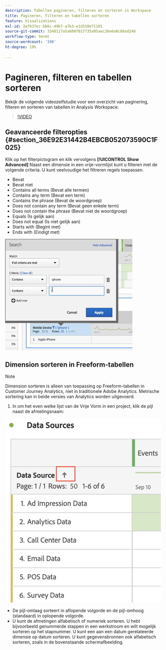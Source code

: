```yaml
---
description: Tabellen pagineren, filteren en sorteren in Workspace
title: Pagineren, filteren en tabellen sorteren
feature: Visualizations
exl-id: 3af637ec-bb6c-49b7-a7b3-e1d310e71101
source-git-commit: 3348117a5a6007017735a95aec26e6a8c88ad248
workflow-type: tm+mt
source-wordcount: '198'
ht-degree: 19%

---
```


# Pagineren, filteren en tabellen sorteren

Bekijk de volgende videozelfstudie voor een overzicht van paginering, filteren en sorteren van tabellen in Analysis Workspace:

>[!VIDEO](https://video.tv.adobe.com/v/23968)

## Geavanceerde filteropties {#section_36E92E31442B4EBCB052073590C1F025}

Klik op het filterpictogram en klik vervolgens **[!UICONTROL Show Advanced]** Naast een dimensie in een vrije-vormlijst kunt u filteren met de volgende criteria. U kunt veelvoudige het filtreren regels toepassen.

* Bevat
* Bevat niet
* Contains all terms (Bevat alle termen)
* Contains any term (Bevat een term)
* Contains the phrase (Bevat de woordgroep)
* Does not contain any term (Bevat geen enkele term)
* Does not contain the phrase (Bevat niet de woordgroep)
* Equals (Is gelijk aan)
* Does not equal (Is niet gelijk aan)
* Starts with (Begint met)
* Ends with (Eindigt met)

![](assets/advanced-filter.png)

## Dimension sorteren in Freeform-tabellen

>[!NOTE]
>
>Dimension sorteren is alleen van toepassing op Freeform-tabellen in Customer Journey Analytics, niet in traditionele Adobe Analytics. Metrische sortering kan in beide versies van Analytics worden uitgevoerd.

1. In om het even welke lijst van de Vrije Vorm in een project, klik de pijl naast de afmetingsnaam:

![](assets/sort-dimensions.png)

* De pijl-omlaag sorteert in aflopende volgorde en de pijl-omhoog (standaard) in oplopende volgorde.
* U kunt de afmetingen alfabetisch of numeriek sorteren. U hebt bijvoorbeeld genummerde stappen in een werkstroom en wilt mogelijk sorteren op het stapnummer. U kunt een aan een datum gerelateerde dimensie op datum sorteren. U kunt gegevensbronnen ook alfabetisch sorteren, zoals in de bovenstaande schermafbeelding.
